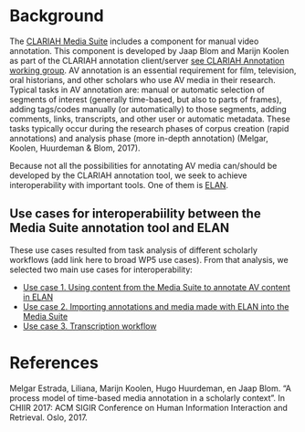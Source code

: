 # Background

The [CLARIAH Media Suite](https://mediasuite.clariah.nl/) includes a component for manual video annotation. This component is developed by Jaap Blom and Marijn Koolen as part of the CLARIAH annotation client/server [see CLARIAH Annotation working group](https://clariah.github.io/scholarly-web-annotation/). AV annotation is an essential requirement for film, television, oral historians, and other scholars who use AV media in their research. Typical tasks in AV annotation are: manual or automatic selection of segments of interest (generally time-based, but also to parts of frames), adding tags/codes manually (or automatically) to those segments, adding comments, links, transcripts, and other user or automatic metadata. These tasks typically occur during the research phases of corpus creation (rapid annotations) and analysis phase (more in-depth annotation) (Melgar, Koolen, Huurdeman & Blom, 2017).

Because not all the possibilities for annotating AV media can/should be developed by the CLARIAH annotation tool, we seek to achieve interoperability with important tools. One of them is [ELAN](https://tla.mpi.nl/tools/tla-tools/elan/).

## Use cases for interoperabiility between the Media Suite annotation tool and ELAN

These use cases resulted from task analysis of different scholarly workflows (add link here to broad WP5 use cases). From that analysis, we selected two main use cases for interoperability:

- [Use case 1. Using content from the Media Suite to annotate AV content in ELAN]()
- [Use case 2. Importing annotations and media made with ELAN into the Media Suite]()
- [Use case 3. Transcription workflow]()

# References

Melgar Estrada, Liliana, Marijn Koolen, Hugo Huurdeman, en Jaap Blom. “A process model of time-based media annotation in a scholarly context”. In CHIIR 2017: ACM SIGIR Conference on Human Information Interaction and Retrieval. Oslo, 2017.